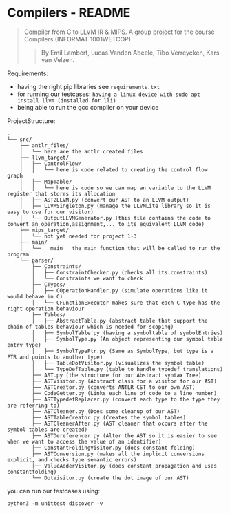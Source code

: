 # Compilers - README
> Compiler from C to LLVM IR & MIPS. A group project for the course Compilers (INFORMAT 1001WETCOP)
> > By Emil Lambert, Lucas Vanden Abeele, Tibo Verreycken, Kars van Velzen.

Requirements:
- having the right pip libraries see ``requirements.txt``
- for running our testcases: ``having a linux device with sudo apt install llvm (installed for lli)``
- being able to run the gcc compiler on your device

ProjectStructure:

```
.
└── src/
    ├── antlr_files/
    │   └── here are the antlr created files
    ├── llvm_target/
    │   ├── ControlFlow/
    │   │   └── here is code related to creating the control flow graph
    │   ├── MapTable/
    │   │   └── here is code so we can map an variable to the LLVM register that stores its allocation
    │   ├── AST2LLVM.py (convert our AST to an LLVM output)
    │   ├── LLVMSingleton.py (manage the LLVMLite library so it is easy to use for our visitor)
    │   └── OutputLLVMGenerator.py (this file contains the code to convert an operation,assignment,... to its equivalent LLVM code)
    ├── mips_target/
    │   └── not yet needed for project 1-3
    ├── main/
    │   └── __main__ the main function that will be called to run the program
    └── parser/
        ├── Constraints/
        │   ├── ConstraintChecker.py (checks all its constraints)
        │   └── Constraints we want to check
        ├── CTypes/
        │   ├── COperationHandler.py (simulate operations like it would behave in C)
        │   └── CFunctionExecuter makes sure that each C type has the right operation behaviour
        ├── Tables/
        │   ├── AbstractTable.py (abstract table that support the chain of tables behaviour which is needed for scoping)
        │   ├── SymbolTable.py (having a symboltable of symbolEntries)
        │   ├── SymbolType.py (An object representing our symbol table entry type)
        │   ├── SymbolTypePtr.py (Same as SymbolType, but type is a PTR and points to another type)
        │   ├── TableDotVisitor.py (visualizes the symbol table)
        │   └── TypeDefTable.py (table to handle typedef translations)
        ├── AST.py (the structure for our Abstract syntax Tree)
        ├── ASTVisitor.py (Abstract class for a visitor for our AST)
        ├── ASTCreator.py (converts ANTLR CST to our own AST)
        ├── CodeGetter.py (Links each line of code to a line number)
        ├── ASTTypedefReplacer.py (convert each type to the type they are referring to)
        ├── ASTCleaner.py (Does some cleanup of our AST)
        ├── ASTTableCreator.py (Creates the symbol tables)
        ├── ASTCleanerAfter.py (AST cleaner that occurs after the symbol tables are created)
        ├── ASTDereferencer.py (Alter the AST so it is easier to see when we want to access the value of an identifier)
        ├── ConstantFoldingVisitor.py (does constant folding)
        ├── ASTConversion.py (makes all the implicit conversions explicit, and checks type semantic errors)
        ├── ValueAdderVisitor.py (does constant propagation and uses constantfolding)
        └── DotVisitor.py (create the dot image of our AST)
```

you can run our testcases using:

```
python3 -m unittest discover -v
```

